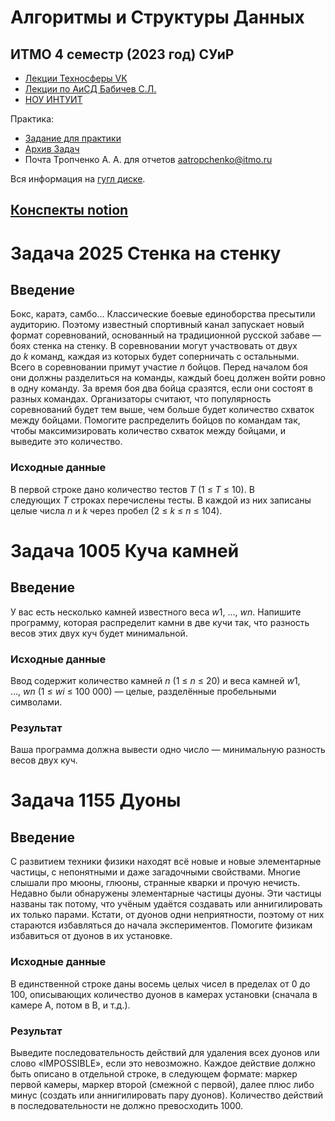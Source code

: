 # Алгоритмы и Структуры Данных
## ИТМО 4 семестр (2023 год) СУиР 

- [Лекции Техносферы  VK](https://habr.com/en/company/vk/blog/316170/)
- [Лекции по АиСД Бабичев С.Л.](https://drive.google.com/drive/folders/1viF8b4pGEm4mYNxwsRZmz4Gtd8wZfXEc)
- [НОУ ИНТУИТ](https://intuit.ru/studies/courses/100/100/info)

Практика:
- [Задание для практики](https://docs.google.com/document/d/1Rl8ihzneOgEHbvrwhIfbA2z9Fu3TthQ4-xmUqdpRwEk/edit#heading=h.gjdgxs)
- [Архив Задач](https://acm.timus.ru/problemset.aspx)
- Почта Тропченко А. А. для отчетов aatropchenko@itmo.ru

Вся информация на [гугл диске](https://drive.google.com/drive/folders/1X5h4_FFmx9nzTLx_eBWz3YFwsRKeh30M).

## [Конспекты notion](https://www.notion.so/dimkablin/bd976189dce04d578135ea401630db8f)


# Задача 2025  Стенка на стенку
## Введение

Бокс, каратэ, самбо… Классические боевые единоборства пресытили аудиторию. Поэтому известный спортивный канал запускает новый формат соревнований, основанный на традиционной русской забаве — боях стенка на стенку. В соревновании могут участвовать от двух до *k* команд, каждая из которых будет соперничать с остальными. Всего в соревновании примут участие *n* бойцов. Перед началом боя они должны разделиться на команды, каждый боец должен войти ровно в одну команду. За время боя два бойца сразятся, если они состоят в разных командах. Организаторы считают, что популярность соревнований будет тем выше, чем больше будет количество схваток между бойцами. Помогите распределить бойцов по командам так, чтобы максимизировать количество схваток между бойцами, и выведите это количество.

### Исходные данные

В первой строке дано количество тестов *T* (1 ≤ *T* ≤ 10). В следующих *T* строках перечислены тесты. В каждой из них записаны целые числа *n* и *k* через пробел (2 ≤ *k* ≤ *n* ≤ 104).

# Задача 1005 Куча камней
## Введение

У вас есть несколько камней известного веса *w*1, …, *wn*. Напишите программу, которая распределит камни в две кучи так, что разность весов этих двух куч будет минимальной.

### Исходные данные

Ввод содержит количество камней *n* (1 ≤ *n* ≤ 20) и веса камней *w*1, …, *wn* (1 ≤ *wi* ≤ 100 000) — целые, разделённые пробельными символами.

### Результат

Ваша программа должна вывести одно число — минимальную разность весов двух куч.

# Задача 1155 Дуоны

## Введение

С развитием техники физики находят всё новые и новые элементарные частицы, с непонятными и даже загадочными свойствами. Многие слышали про мюоны, глюоны, странные кварки и прочую нечисть. Недавно были обнаружены элементарные частицы дуоны. Эти частицы названы так потому, что учёным удаётся создавать или аннигилировать их только парами. Кстати, от дуонов одни неприятности, поэтому от них стараются избавляться до начала экспериментов. Помогите физикам избавиться от дуонов в их установке.

### Исходные данные

В единственной строке даны восемь целых чисел в пределах от 0 до 100, описывающих количество дуонов в камерах установки (сначала в камере A, потом в B, и т.д.).

### Результат

Выведите последовательность действий для удаления всех дуонов или слово «IMPOSSIBLE», если это невозможно. Каждое действие должно быть описано в отдельной строке, в следующем формате: маркер первой камеры, маркер второй (смежной с первой), далее плюс либо минус (создать или аннигилировать пару дуонов). Количество действий в последовательности не должно превосходить 1000.


